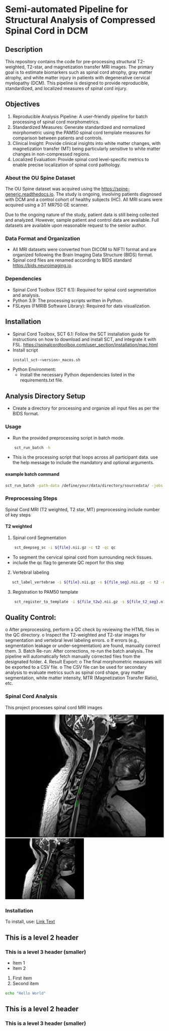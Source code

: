 # Semi-automated Pipeline for Structural Analysis of Compressed Spinal Cord in DCM

## Description

This repository contains the code for pre-processing structural T2-weighted, T2-star, and magnetization transfer MRI images. The primary goal is to estimate biomarkers such as spinal cord atrophy, gray matter atrophy, and white matter injury in patients with degenerative cervical myelopathy (DCM). This pipeline is designed to provide reproducible, standardized, and localized measures of spinal cord injury.
## Objectives

1. Reproducible Analysis Pipeline: A user-friendly pipeline for batch processing of spinal cord morphometrics.
2. Standardized Measures: Generate standardized and normalized morphometric using the PAM50 spinal cord template measures for comparison between patients and controls.
3. Clinical Insight: Provide clinical insights into white matter changes, with magnetization transfer (MT) being particularly sensitive to white matter changes in non-compressed regions.
4. Localized Evaluation: Provide spinal cord level-specific metrics to enable precise localization of spinal cord pathology.

### About the OU Spine Dataset

The OU Spine dataset was acquired using the https://spine-generic.readthedocs.io. The study is ongoing, involving patients diagnosed with DCM and a control cohort of healthy subjects (HC). All MRI scans were acquired using a 3T MR750 GE scanner.

Due to the ongoing nature of the study, patient data is still being collected and analyzed. However, sample patient and control data are available. Full datasets are available upon reasonable request to the senior author.

### Data Format and Organization
- All MRI datasets were converted from DICOM to NIFTI format and are organized following the Brain Imaging Data Structure (BIDS) format.
- Spinal cord files are renamed according to BIDS standard https://bids.neuroimaging.io.

### Dependencies
- Spinal Cord Toolbox (SCT 6.1): Required for spinal cord segmentation and analysis.
- Python 3.9: The processing scripts written in Python.
- FSLeyes (FMRIB Software Library): Required for data visualization.

## Installation
- Spinal Cord Toolbox, SCT 6.1: Follow the SCT installation guide for instructions on how to download and install SCT, and integrate it with FSL. https://spinalcordtoolbox.com/user_section/installation/mac.html
- Install script
    ```bash
    install_sct-<version>_macos.sh
    ```
- Python Environment:
    - Install the necessary Python dependencies listed in the requirements.txt file.

## Analysis Directory Setup
- Create a directory for processing and organize all input files as per the BIDS format.
### Usage
- Run the provided preprocessing script in batch mode.
```bash
    sct_run_batch -h
```
- This is the processing script that loops across all participant data. use the help message to include the mandatory and optional arguments.

#### example batch command
```bash
sct_run_batch -path-data /define/your/data/directory/sourcedata/ -jobs 50 -path-output /define/your/analysis/folder -script /specify/your/code/location/Preprocession_extraction.sh -exclude-list [ ses-brain ]
```

### Preprocessing Steps
Spinal Cord MRI (T2 weighted, T2 star, MT) preprocessing include number of key steps 
#### T2 weighted
1. Spinal cord Segmentation
```bash
    sct_deepseg_sc -i ${file}.nii.gz -c t2 -qc qc
```
-    To segment the cervical spinal cord from surrounding neck tissues.
-    include the qc flag to generate QC report for this step
2. Vertebral labeling
```bash
   sct_label_vertebrae -i ${file}.nii.gz -s ${file_seg}.nii.gz -c t2 -qc qc
```
3. Registration to PAM50 template 
```bash
    sct_register_to_template -i ${file_t2w}.nii.gz -s ${file_t2_seg}.nii.gz -ldisc ${file_t2_labels_discs}.nii.gz -c t2 -qc qc
```
## Quality Control:
o	After preprocessing, perform a QC check by reviewing the HTML files in the QC directory.
o	Inspect the T2-weighted and T2-star images for segmentation and vertebral level labeling errors.
o	If errors (e.g., segmentation leakage or under-segmentation) are found, manually correct them.
3.	Batch Re-run: After corrections, re-run the batch analysis. The pipeline will automatically fetch manually corrected files from the designated folder.
4.	Result Export:
o	The final morphometric measures will be exported to a CSV file.
o	The CSV file can be used for secondary analysis to evaluate metrics such as spinal cord shape, gray matter segmentation, white matter intensity, MTR (Magnetization Transfer Ratio), etc.

### Spinal Cord Analysis

This project processes spinal cord MRI images

![Spinal Cord Scan](./images/spinal_cord.png)
<img src="./images/spinal_cord.png" alt="Spinal Cord Scan" width="250">


### Installation

To install, use:
[Link Text](https://www.example.com)


## This is a level 2 header
### This is a level 3 header (smaller)

- Item 1
- Item 2
1. First item
2. Second item
```bash
echo "Hello World"
```
## This is a level 2 header
### This is a level 3 header (smaller)